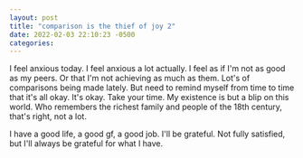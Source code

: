 ```yaml
---
layout: post
title: "comparison is the thief of joy 2"
date: 2022-02-03 22:10:23 -0500
categories: 
---
```


I feel anxious today. I feel anxious a lot actually. I feel as if I'm not as good as my peers. Or that I'm not achieving as much as them. Lot's of comparisons being made lately. But need to remind myself from time to time that it's all okay. It's okay. Take your time. My existence is but a blip on this world. Who remembers the richest family and people of the 18th century, that's right, not a lot.

I have a good life, a good gf, a good job. I'll be grateful. Not fully satisfied, but I'll always be grateful for what I have.